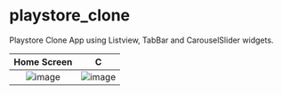 # playstore_clone
Playstore Clone App using Listview, TabBar and CarouselSlider widgets.

Home Screen | C
:-------------------------:|:-------------------------:
![image](https://user-images.githubusercontent.com/90468365/159269450-6adf0125-8ba1-4a6e-b004-d64688f021bc.png)|![image](https://user-images.githubusercontent.com/90468365/159269466-acbee5cb-7809-4e63-8f9b-03d74875a0cc.png)

